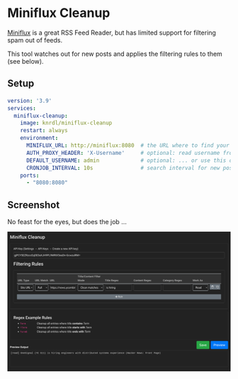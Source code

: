 # Miniflux Cleanup

[Miniflux](https://miniflux.app/) is a great RSS Feed Reader, but has limited support for filtering spam out of feeds.

This tool watches out for new posts and applies the filtering rules to them (see below).

## Setup

```yaml
version: '3.9'
services:
  miniflux-cleanup:
    image: knrdl/miniflux-cleanup
    restart: always
    environment:
      MINIFLUX_URL: http://miniflux:8080  # the URL where to find your miniflux instance
      AUTH_PROXY_HEADER: 'X-Username'     # optional: read username from http header (multi-user mode)
      DEFAULT_USERNAME: admin             # optional: ... or use this one (single-user mode)
      CRONJOB_INTERVAL: 10s               # search interval for new posts
    ports:
      - "8080:8080"
```

## Screenshot

No feast for the eyes, but does the job ...

![Screenshot](screenshot.png)

